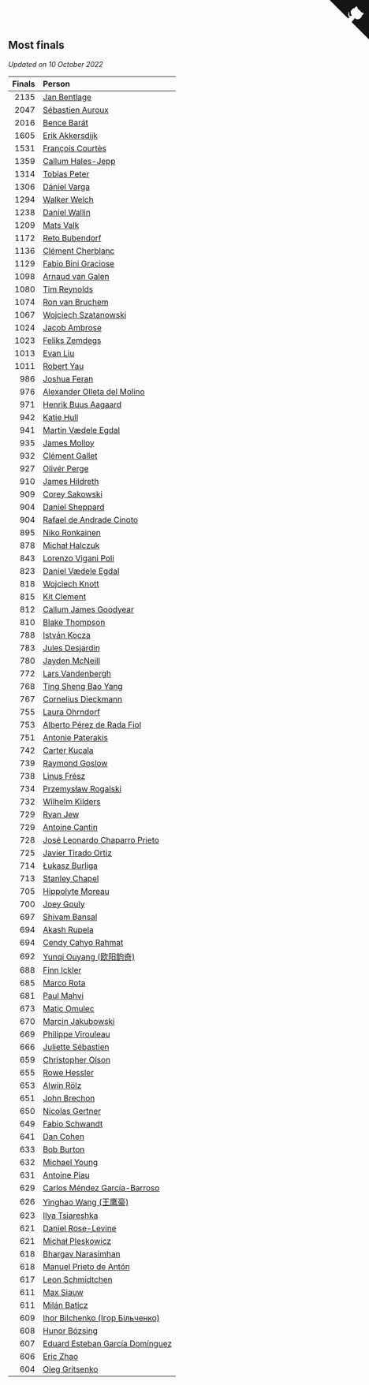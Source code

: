 ## Most finals

*Updated on 10 October 2022*

| Finals | Person |
| ---: | :--- |
| 2135 | [Jan Bentlage](https://www.worldcubeassociation.org/persons/2010BENT01) |
| 2047 | [Sébastien Auroux](https://www.worldcubeassociation.org/persons/2008AURO01) |
| 2016 | [Bence Barát](https://www.worldcubeassociation.org/persons/2008BARA01) |
| 1605 | [Erik Akkersdijk](https://www.worldcubeassociation.org/persons/2005AKKE01) |
| 1531 | [François Courtès](https://www.worldcubeassociation.org/persons/2008COUR01) |
| 1359 | [Callum Hales-Jepp](https://www.worldcubeassociation.org/persons/2012HALE01) |
| 1314 | [Tobias Peter](https://www.worldcubeassociation.org/persons/2014PETE03) |
| 1306 | [Dániel Varga](https://www.worldcubeassociation.org/persons/2008VARG01) |
| 1294 | [Walker Welch](https://www.worldcubeassociation.org/persons/2011WELC01) |
| 1238 | [Daniel Wallin](https://www.worldcubeassociation.org/persons/2013WALL03) |
| 1209 | [Mats Valk](https://www.worldcubeassociation.org/persons/2007VALK01) |
| 1172 | [Reto Bubendorf](https://www.worldcubeassociation.org/persons/2012BUBE01) |
| 1136 | [Clément Cherblanc](https://www.worldcubeassociation.org/persons/2014CHER05) |
| 1129 | [Fabio Bini Graciose](https://www.worldcubeassociation.org/persons/2010GRAC02) |
| 1098 | [Arnaud van Galen](https://www.worldcubeassociation.org/persons/2006GALE01) |
| 1080 | [Tim Reynolds](https://www.worldcubeassociation.org/persons/2005REYN01) |
| 1074 | [Ron van Bruchem](https://www.worldcubeassociation.org/persons/2003BRUC01) |
| 1067 | [Wojciech Szatanowski](https://www.worldcubeassociation.org/persons/2011SZAT01) |
| 1024 | [Jacob Ambrose](https://www.worldcubeassociation.org/persons/2010AMBR01) |
| 1023 | [Feliks Zemdegs](https://www.worldcubeassociation.org/persons/2009ZEMD01) |
| 1013 | [Evan Liu](https://www.worldcubeassociation.org/persons/2009LIUE01) |
| 1011 | [Robert Yau](https://www.worldcubeassociation.org/persons/2009YAUR01) |
| 986 | [Joshua Feran](https://www.worldcubeassociation.org/persons/2011FERA01) |
| 976 | [Alexander Olleta del Molino](https://www.worldcubeassociation.org/persons/2008OLLE01) |
| 971 | [Henrik Buus Aagaard](https://www.worldcubeassociation.org/persons/2006BUUS01) |
| 942 | [Katie Hull](https://www.worldcubeassociation.org/persons/2010HULL01) |
| 941 | [Martin Vædele Egdal](https://www.worldcubeassociation.org/persons/2013EGDA02) |
| 935 | [James Molloy](https://www.worldcubeassociation.org/persons/2011MOLL01) |
| 932 | [Clément Gallet](https://www.worldcubeassociation.org/persons/2004GALL02) |
| 927 | [Olivér Perge](https://www.worldcubeassociation.org/persons/2007PERG01) |
| 910 | [James Hildreth](https://www.worldcubeassociation.org/persons/2009HILD01) |
| 909 | [Corey Sakowski](https://www.worldcubeassociation.org/persons/2011SAKO01) |
| 904 | [Daniel Sheppard](https://www.worldcubeassociation.org/persons/2009SHEP01) |
| 904 | [Rafael de Andrade Cinoto](https://www.worldcubeassociation.org/persons/2007CINO01) |
| 895 | [Niko Ronkainen](https://www.worldcubeassociation.org/persons/2010RONK01) |
| 878 | [Michał Halczuk](https://www.worldcubeassociation.org/persons/2006HALC01) |
| 843 | [Lorenzo Vigani Poli](https://www.worldcubeassociation.org/persons/2007POLI01) |
| 823 | [Daniel Vædele Egdal](https://www.worldcubeassociation.org/persons/2013EGDA01) |
| 818 | [Wojciech Knott](https://www.worldcubeassociation.org/persons/2011KNOT01) |
| 815 | [Kit Clement](https://www.worldcubeassociation.org/persons/2008CLEM01) |
| 812 | [Callum James Goodyear](https://www.worldcubeassociation.org/persons/2012GOOD02) |
| 810 | [Blake Thompson](https://www.worldcubeassociation.org/persons/2010THOM03) |
| 788 | [István Kocza](https://www.worldcubeassociation.org/persons/2005KOCZ01) |
| 783 | [Jules Desjardin](https://www.worldcubeassociation.org/persons/2010DESJ01) |
| 780 | [Jayden McNeill](https://www.worldcubeassociation.org/persons/2012MCNE01) |
| 772 | [Lars Vandenbergh](https://www.worldcubeassociation.org/persons/2003VAND01) |
| 768 | [Ting Sheng Bao Yang](https://www.worldcubeassociation.org/persons/2008BAOY01) |
| 767 | [Cornelius Dieckmann](https://www.worldcubeassociation.org/persons/2009DIEC01) |
| 755 | [Laura Ohrndorf](https://www.worldcubeassociation.org/persons/2009OHRN01) |
| 753 | [Alberto Pérez de Rada Fiol](https://www.worldcubeassociation.org/persons/2011FIOL01) |
| 751 | [Antonie Paterakis](https://www.worldcubeassociation.org/persons/2012PATE01) |
| 742 | [Carter Kucala](https://www.worldcubeassociation.org/persons/2015KUCA01) |
| 739 | [Raymond Goslow](https://www.worldcubeassociation.org/persons/2014GOSL01) |
| 738 | [Linus Frész](https://www.worldcubeassociation.org/persons/2011FRES01) |
| 734 | [Przemysław Rogalski](https://www.worldcubeassociation.org/persons/2013ROGA02) |
| 732 | [Wilhelm Kilders](https://www.worldcubeassociation.org/persons/2010KILD02) |
| 729 | [Ryan Jew](https://www.worldcubeassociation.org/persons/2008JEWR01) |
| 729 | [Antoine Cantin](https://www.worldcubeassociation.org/persons/2010CANT02) |
| 728 | [José Leonardo Chaparro Prieto](https://www.worldcubeassociation.org/persons/2011CHAP01) |
| 725 | [Javier Tirado Ortiz](https://www.worldcubeassociation.org/persons/2009TIRA01) |
| 714 | [Łukasz Burliga](https://www.worldcubeassociation.org/persons/2013BURL01) |
| 713 | [Stanley Chapel](https://www.worldcubeassociation.org/persons/2016CHAP04) |
| 705 | [Hippolyte Moreau](https://www.worldcubeassociation.org/persons/2008MORE02) |
| 700 | [Joey Gouly](https://www.worldcubeassociation.org/persons/2007GOUL01) |
| 697 | [Shivam Bansal](https://www.worldcubeassociation.org/persons/2011BANS02) |
| 694 | [Akash Rupela](https://www.worldcubeassociation.org/persons/2012RUPE01) |
| 694 | [Cendy Cahyo Rahmat](https://www.worldcubeassociation.org/persons/2010RAHM02) |
| 692 | [Yunqi Ouyang (欧阳韵奇)](https://www.worldcubeassociation.org/persons/2007YUNQ01) |
| 688 | [Finn Ickler](https://www.worldcubeassociation.org/persons/2012ICKL01) |
| 685 | [Marco Rota](https://www.worldcubeassociation.org/persons/2009ROTA01) |
| 681 | [Paul Mahvi](https://www.worldcubeassociation.org/persons/2012MAHV01) |
| 673 | [Matic Omulec](https://www.worldcubeassociation.org/persons/2010OMUL02) |
| 670 | [Marcin Jakubowski](https://www.worldcubeassociation.org/persons/2007JAKU01) |
| 669 | [Philippe Virouleau](https://www.worldcubeassociation.org/persons/2008VIRO01) |
| 666 | [Juliette Sébastien](https://www.worldcubeassociation.org/persons/2014SEBA01) |
| 659 | [Christopher Olson](https://www.worldcubeassociation.org/persons/2009OLSO01) |
| 655 | [Rowe Hessler](https://www.worldcubeassociation.org/persons/2007HESS01) |
| 653 | [Alwin Rölz](https://www.worldcubeassociation.org/persons/2016ROLZ01) |
| 651 | [John Brechon](https://www.worldcubeassociation.org/persons/2010BREC01) |
| 650 | [Nicolas Gertner](https://www.worldcubeassociation.org/persons/2013GERT01) |
| 649 | [Fabio Schwandt](https://www.worldcubeassociation.org/persons/2014SCHW02) |
| 641 | [Dan Cohen](https://www.worldcubeassociation.org/persons/2007COHE01) |
| 633 | [Bob Burton](https://www.worldcubeassociation.org/persons/2003BURT01) |
| 632 | [Michael Young](https://www.worldcubeassociation.org/persons/2008YOUN02) |
| 631 | [Antoine Piau](https://www.worldcubeassociation.org/persons/2008PIAU01) |
| 629 | [Carlos Méndez García-Barroso](https://www.worldcubeassociation.org/persons/2010GARC02) |
| 626 | [Yinghao Wang (王鹰豪)](https://www.worldcubeassociation.org/persons/2010WANG07) |
| 623 | [Ilya Tsiareshka](https://www.worldcubeassociation.org/persons/2012TERE01) |
| 621 | [Daniel Rose-Levine](https://www.worldcubeassociation.org/persons/2015ROSE01) |
| 621 | [Michał Pleskowicz](https://www.worldcubeassociation.org/persons/2009PLES01) |
| 618 | [Bhargav Narasimhan](https://www.worldcubeassociation.org/persons/2011NARA02) |
| 618 | [Manuel Prieto de Antón](https://www.worldcubeassociation.org/persons/2015ANTO04) |
| 617 | [Leon Schmidtchen](https://www.worldcubeassociation.org/persons/2010SCHM01) |
| 611 | [Max Siauw](https://www.worldcubeassociation.org/persons/2017SIAU02) |
| 611 | [Milán Baticz](https://www.worldcubeassociation.org/persons/2005BATI01) |
| 609 | [Ihor Bilchenko (Ігор Більченко)](https://www.worldcubeassociation.org/persons/2011BILC01) |
| 608 | [Hunor Bózsing](https://www.worldcubeassociation.org/persons/2009BOZS01) |
| 607 | [Eduard Esteban García Domínguez](https://www.worldcubeassociation.org/persons/2011EDUA01) |
| 606 | [Eric Zhao](https://www.worldcubeassociation.org/persons/2010ZHAO19) |
| 604 | [Oleg Gritsenko](https://www.worldcubeassociation.org/persons/2011GRIT01) |


<a href="https://github.com/JustinTimeCuber/wca_statistics" class="github-corner" aria-label="View source on Github"><svg width="80" height="80" viewBox="0 0 250 250" style="fill:#151513; color:#fff; position: absolute; top: 0; border: 0; right: 0;" aria-hidden="true"><path d="M0,0 L115,115 L130,115 L142,142 L250,250 L250,0 Z"></path><path d="M128.3,109.0 C113.8,99.7 119.0,89.6 119.0,89.6 C122.0,82.7 120.5,78.6 120.5,78.6 C119.2,72.0 123.4,76.3 123.4,76.3 C127.3,80.9 125.5,87.3 125.5,87.3 C122.9,97.6 130.6,101.9 134.4,103.2" fill="currentColor" style="transform-origin: 130px 106px;" class="octo-arm"></path><path d="M115.0,115.0 C114.9,115.1 118.7,116.5 119.8,115.4 L133.7,101.6 C136.9,99.2 139.9,98.4 142.2,98.6 C133.8,88.0 127.5,74.4 143.8,58.0 C148.5,53.4 154.0,51.2 159.7,51.0 C160.3,49.4 163.2,43.6 171.4,40.1 C171.4,40.1 176.1,42.5 178.8,56.2 C183.1,58.6 187.2,61.8 190.9,65.4 C194.5,69.0 197.7,73.2 200.1,77.6 C213.8,80.2 216.3,84.9 216.3,84.9 C212.7,93.1 206.9,96.0 205.4,96.6 C205.1,102.4 203.0,107.8 198.3,112.5 C181.9,128.9 168.3,122.5 157.7,114.1 C157.9,116.9 156.7,120.9 152.7,124.9 L141.0,136.5 C139.8,137.7 141.6,141.9 141.8,141.8 Z" fill="currentColor" class="octo-body"></path></svg></a><style>.github-corner:hover .octo-arm{animation:octocat-wave 560ms ease-in-out}@keyframes octocat-wave{0%,100%{transform:rotate(0)}20%,60%{transform:rotate(-25deg)}40%,80%{transform:rotate(10deg)}}@media (max-width:500px){.github-corner:hover .octo-arm{animation:none}.github-corner .octo-arm{animation:octocat-wave 560ms ease-in-out}}</style>

